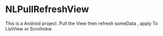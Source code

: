 NLPullRefreshView
=================

This is a Android project .Pull the View then refresh someData , apply To ListView or Scrollview
